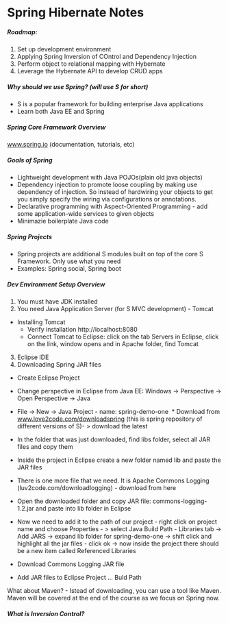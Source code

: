 # Spring Hibernate Notes

##### Roadmap:
1. Set up development environment
2. Applying Spring Inversion of COntrol and Dependency Injection
3. Perform object to relational mapping with Hybernate
4. Leverage the Hybernate API to develop CRUD apps

##### Why should we use Spring? (will use S for short)

* S is a popular framework for building enterprise Java applications
* Learn both Java EE and Spring


##### Spring Core Framework Overview 

www.spring.io (documentation, tutorials, etc)

##### Goals of Spring

* Lightweight development with Java POJOs(plain old java objects)
* Dependency injection to promote loose coupling by making use dependency of injection. So instead of hardwiring your objects to get 
you simply specify the wiring via configurations or annotations. 
* Declarative programming with Aspect-Oriented Programming - add some application-wide services to given objects
* Minimazie boilerplate Java code 

##### Spring Projects 

* Spring projects are additional S modules built on top of the core S Framework. Only use what you need
* Examples: Spring social, Spring boot 

##### Dev Environment Setup Overview 

1. You must have JDK installed 
2. You need Java Application Server (for S MVC development) - Tomcat
* Installing Tomcat
  * Verify installation http://localhost:8080
  * Connect Tomcat to Eclipse: click on the tab Servers in Eclipse, click on the link, window opens and in Apache folder, find Tomcat
3. Eclipse IDE 
4. Downloading Spring JAR files 
  * Create Eclipse Project
  * Change perspective in Eclipse from Java EE: Windows -> Perspective -> Open Perspective -> Java
  * File -> New -> Java Project - name: spring-demo-one
  * Download from www.love2code.com/downloadspring (this is spring repository of different versions of S)- > download the latest 
  * In the folder that was just downloaded, find libs folder, select all JAR files and copy them
  * Inside the project in Eclipse create a new folder named lib and paste the JAR files
  * There is one more file that we need. It is Apache Commons Logging (luv2code.com/downloadlogging) - download from here 
  * Open the downloaded folder and copy JAR file: commons-logging-1.2.jar and paste into lib folder in Eclipse 
  * Now we need to add it to the path of our project - right click on project name and choose Properties - > select Java Build Path - Libraries tab -> Add JARS -> expand lib folder for spring-demo-one -> shift click and highlight all the jar files - click ok -> now inside the project there should be a new item called Referenced Libraries
  

* Download Commons Logging JAR file
* Add JAR files to Eclipse Project ... Buld Path


What about Maven? - Istead of downloading, you can use a tool like Maven. Maven will be covered at the end of the course as we
focus on Spring now. 

##### What is Inversion Control? 








